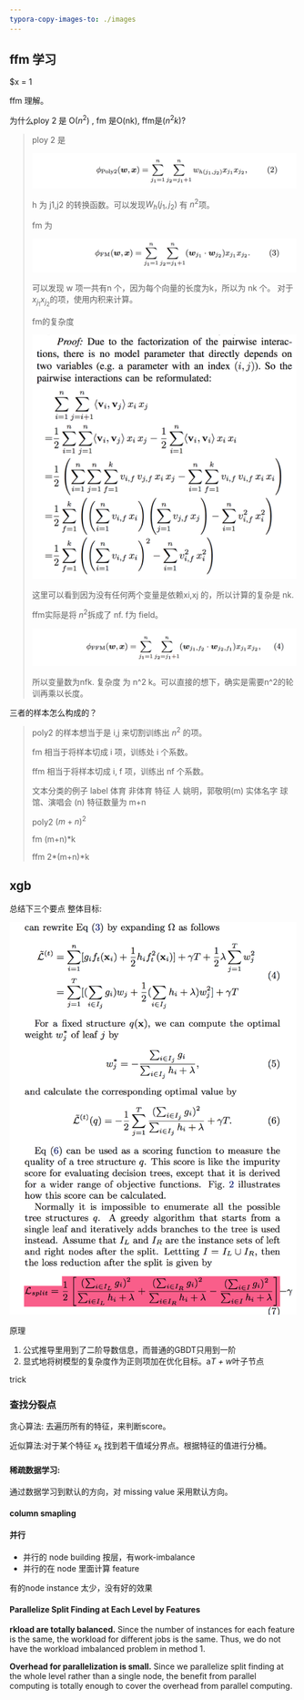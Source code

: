 ```yaml
---
typora-copy-images-to: ./images
---
```


## ffm 学习

$x = 1 

ffm 理解。

为什么ploy 2 是 O($n^2$) , fm 是O(nk), ffm是($n^2 k$)?

>  ploy 2 是
>
>  ![382AE2B4-8FEA-4B40-A99C-93C32AF23249](images/382AE2B4-8FEA-4B40-A99C-93C32AF23249.png)
>
>  h 为 j1,j2 的转换函数。可以发现$W_h(j_1,j_2)$ 有 $n^2$项。
>
>  fm 为 
>
>  ![B566DF9C-3CF0-4FE3-AC84-0A3F91A5CD55](images/B566DF9C-3CF0-4FE3-AC84-0A3F91A5CD55.png)
>
>  可以发现 w 项一共有n 个，因为每个向量的长度为k，所以为 nk 个。 对于 $x_{j_1}$$x_{j_2}$的项，使用内积来计算。
>
>  fm的复杂度 
>
>  ![D6DAB0C2-041A-4DBE-BD1A-39891DB4F785](images/D6DAB0C2-041A-4DBE-BD1A-39891DB4F785.png)
>
>  这里可以看到因为没有任何两个变量是依赖xi,xj 的，所以计算的复杂是 nk.
>
>  
>
>  ffm实际是将 $n^2$拆成了 nf. f为 field。 
>
>  ![89967534-4C51-48C4-B8B1-B19C9594DC15](images/89967534-4C51-48C4-B8B1-B19C9594DC15.png)
>
>  所以变量数为nfk. 复杂度 为 n^2 k。可以直接的想下，确实是需要n^2的轮训再乘以长度。



三者的样本怎么构成的？

> poly2 的样本想当于是 i,j 来切割训练出 $n^2$ 的项。
>
> fm 相当于将样本切成 i 项，训练处 i 个系数。
>
> ffm 相当于将样本切成   i, f 项，训练出 nf 个系数。
>
> 文本分类的例子  label 体育 非体育  特征  人 姚明，郭敬明(m)   实体名字  球馆、演唱会 (n) 特征数量为 m+n
>
> poly2   $(m+n) ^2$
>
> fm  (m+n)*k
>
> ffm  2*(m+n)*k



## xgb

总结下三个要点
整体目标:

![59B224B5-F6C0-4703-84F1-5552B4A736C3](images/59B224B5-F6C0-4703-84F1-5552B4A736C3.png)





原理

1. 公式推导里用到了二阶导数信息，而普通的GBDT只用到一阶
2. 显式地将树模型的复杂度作为正则项加在优化目标。a*T + w*叶子节点

trick

### 查找分裂点

贪心算法: 去遍历所有的特征，来判断score。

近似算法:对于某个特征 $x_k$ 找到若干值域分界点。根据特征的值进行分桶。

#### 稀疏数据学习: 

通过数据学习到默认的方向，对 missing value 采用默认方向。

#### column smapling

#### 并行

- 并行的 node building 按层，有work-imbalance
- 并行的在 node 里面计算 feature

有的node instance 太少，没有好的效果

#### Parallelize Split Finding at Each Level by Features

**rkload are totally balanced.** Since the number of instances for each feature is the same, the workload for different jobs is the same. Thus, we do not have the workload imbalanced problem in method 1.

**Overhead for parallelization is small.** Since we parallelize split finding at the whole level rather than a single node, the benefit from parallel computing is totally enough to cover the overhead from parallel computing.